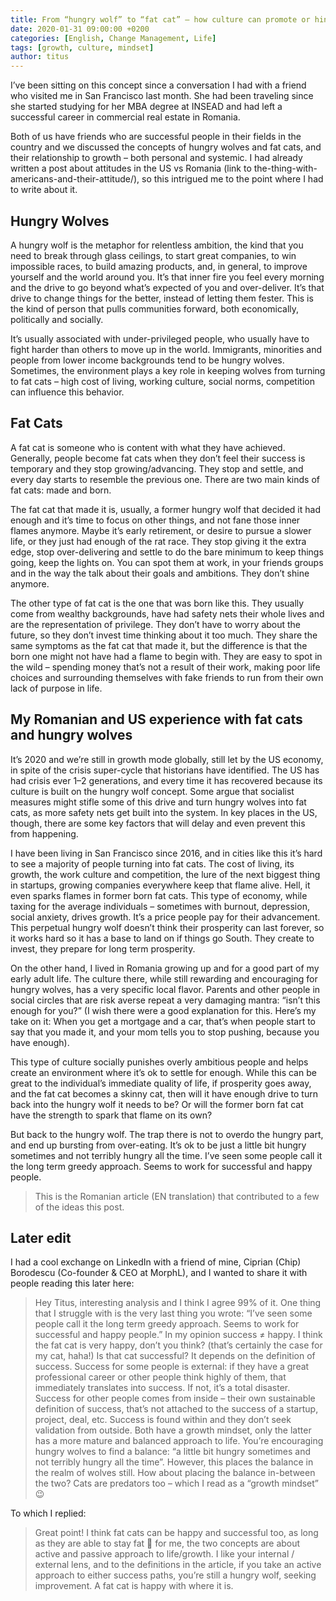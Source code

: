 ```yaml
---
title: From “hungry wolf” to “fat cat” – how culture can promote or hinder growth
date: 2020-01-31 09:00:00 +0200
categories: [English, Change Management, Life]
tags: [growth, culture, mindset]
author: titus
---
```


I’ve been sitting on this concept since a conversation I had with a friend who visited me in San Francisco last month. She had been traveling since she started studying for her MBA degree at INSEAD and had left a successful career in commercial real estate in Romania.

Both of us have friends who are successful people in their fields in the country and we discussed the concepts of hungry wolves and fat cats, and their relationship to growth – both personal and systemic. I had already written a post about attitudes in the US vs Romania (link to the-thing-with-americans-and-their-attitude/), so this intrigued me to the point where I had to write about it.

## Hungry Wolves

A hungry wolf is the metaphor for relentless ambition, the kind that you need to break through glass ceilings, to start great companies, to win impossible races, to build amazing products, and, in general, to improve yourself and the world around you. It’s that inner fire you feel every morning and the drive to go beyond what’s expected of you and over-deliver. It’s that drive to change things for the better, instead of letting them fester. This is the kind of person that pulls communities forward, both economically, politically and socially.

It’s usually associated with under-privileged people, who usually have to fight harder than others to move up in the world. Immigrants, minorities and people from lower income backgrounds tend to be hungry wolves. Sometimes, the environment plays a key role in keeping wolves from turning to fat cats – high cost of living, working culture, social norms, competition can influence this behavior.

## Fat Cats

A fat cat is someone who is content with what they have achieved. Generally, people become fat cats when they don’t feel their success is temporary and they stop growing/advancing. They stop and settle, and every day starts to resemble the previous one. There are two main kinds of fat cats: made and born.

The fat cat that made it is, usually, a former hungry wolf that decided it had enough and it’s time to focus on other things, and not fane those inner flames anymore. Maybe it’s early retirement, or desire to pursue a slower life, or they just had enough of the rat race. They stop giving it the extra edge, stop over-delivering and settle to do the bare minimum to keep things going, keep the lights on. You can spot them at work, in your friends groups and in the way the talk about their goals and ambitions. They don’t shine anymore.

The other type of fat cat is the one that was born like this. They usually come from wealthy backgrounds, have had safety nets their whole lives and are the representation of privilege. They don’t have to worry about the future, so they don’t invest time thinking about it too much. They share the same symptoms as the fat cat that made it, but the difference is that the born one might not have had a flame to begin with. They are easy to spot in the wild – spending money that’s not a result of their work, making poor life choices and surrounding themselves with fake friends to run from their own lack of purpose in life.

## My Romanian and US experience with fat cats and hungry wolves

It’s 2020 and we’re still in growth mode globally, still let by the US economy, in spite of the crisis super-cycle that historians have identified. The US has had crisis ever 1–2 generations, and every time it has recovered because its culture is built on the hungry wolf concept. Some argue that socialist measures might stifle some of this drive and turn hungry wolves into fat cats, as more safety nets get built into the system. In key places in the US, though, there are some key factors that will delay and even prevent this from happening.

I have been living in San Francisco since 2016, and in cities like this it’s hard to see a majority of people turning into fat cats. The cost of living, its growth, the work culture and competition, the lure of the next biggest thing in startups, growing companies everywhere keep that flame alive. Hell, it even sparks flames in former born fat cats. This type of economy, while taxing for the average individuals – sometimes with burnout, depression, social anxiety, drives growth. It’s a price people pay for their advancement. This perpetual hungry wolf doesn’t think their prosperity can last forever, so it works hard so it has a base to land on if things go South. They create to invest, they prepare for long term prosperity.

On the other hand, I lived in Romania growing up and for a good part of my early adult life. The culture there, while still rewarding and encouraging for hungry wolves, has a very specific local flavor. Parents and other people in social circles that are risk averse repeat a very damaging mantra: “isn’t this enough for you?” (I wish there were a good explanation for this. Here’s my take on it: When you get a mortgage and a car, that’s when people start to say that you made it, and your mom tells you to stop pushing, because you have enough).

This type of culture socially punishes overly ambitious people and helps create an environment where it’s ok to settle for enough. While this can be great to the individual’s immediate quality of life, if prosperity goes away, and the fat cat becomes a skinny cat, then will it have enough drive to turn back into the hungry wolf it needs to be? Or will the former born fat cat have the strength to spark that flame on its own?

But back to the hungry wolf. The trap there is not to overdo the hungry part, and end up bursting from over-eating. It’s ok to be just a little bit hungry sometimes and not terribly hungry all the time. I’ve seen some people call it the long term greedy approach. Seems to work for successful and happy people.

> This is the Romanian article (EN translation) that contributed to a few of the ideas this post.

## Later edit

I had a cool exchange on LinkedIn with a friend of mine, Ciprian (Chip) Borodescu (Co-founder & CEO at MorphL), and I wanted to share it with people reading this later here:

> Hey Titus, interesting analysis and I think I agree 99% of it. One thing that I struggle with is the very last thing you wrote: “I’ve seen some people call it the long term greedy approach. Seems to work for successful and happy people.” In my opinion success ≠ happy. I think the fat cat is very happy, don’t you think? (that’s certainly the case for my cat, haha!) Is that cat successful? It depends on the definition of success. Success for some people is external: if they have a great professional career or other people think highly of them, that immediately translates into success. If not, it’s a total disaster. Success for other people comes from inside – their own sustainable definition of success, that’s not attached to the success of a startup, project, deal, etc. Success is found within and they don’t seek validation from outside. Both have a growth mindset, only the latter has a more mature and balanced approach to life. You’re encouraging hungry wolves to find a balance: “a little bit hungry sometimes and not terribly hungry all the time”. However, this places the balance in the realm of wolves still. How about placing the balance in-between the two? Cats are predators too – which I read as a “growth mindset” 😉

To which I replied:

> Great point! I think fat cats can be happy and successful too, as long as they are able to stay fat 🙂 for me, the two concepts are about active and passive approach to life/growth. I like your internal / external lens, and to the definitions in the article, if you take an active approach to either success paths, you’re still a hungry wolf, seeking improvement. A fat cat is happy with where it is.
